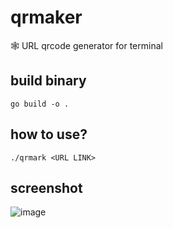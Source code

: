 # qrmaker
🕸️ URL qrcode generator for terminal

## build binary
```
go build -o .
```

## how to use?
```
./qrmark <URL LINK>
```

## screenshot
![image](https://user-images.githubusercontent.com/62207008/195777897-0634fca8-a70a-44ec-9923-0a5355ebf0e8.png)
